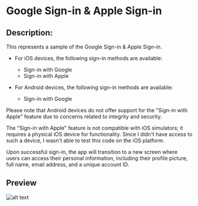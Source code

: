 # Google Sign-in & Apple Sign-in

## Description:
This represents a sample of the Google Sign-in & Apple Sign-in.

  - For iOS devices, the following sign-in methods are available:
    - Sign-in with Google
    - Sign-in with Apple

  - For Android devices, the following sign-in methods are available:
    - Sign-in with Google

Please note that Android devices do not offer support for the "Sign-in with Apple" feature due to concerns related to integrity and security.

The "Sign-in with Apple" feature is not compatible with iOS simulators; it requires a physical iOS device for functionality. Since I didn't have access to such a device, I wasn't able to test this code on the iOS platform.

Upon successful sign-in, the app will transition to a new screen where users can access their personal information, including their profile picture, full name, email address, and a unique account ID.

## Preview
![alt text](https://i.postimg.cc/XqY0TCsY/imgonline-com-ua-twotoone-p-PK3xdx-H5y2-QKR.png "img")
